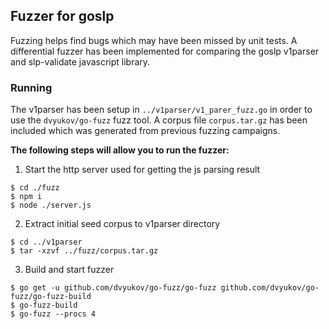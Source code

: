 ## Fuzzer for goslp

Fuzzing helps find bugs which may have been missed by unit tests.  A differential fuzzer has been implemented for comparing the goslp v1parser and slp-validate javascript library.

### Running

The v1parser has been setup in `../v1parser/v1_parer_fuzz.go` in order to use the `dvyukov/go-fuzz` fuzz tool.  A corpus file `corpus.tar.gz` has been included which was generated from previous fuzzing campaigns.

**The following steps will allow you to run the fuzzer:**

1. Start the http server used for getting the js parsing result

```
$ cd ./fuzz
$ npm i
$ node ./server.js
```

2. Extract initial seed corpus to v1parser directory

```
$ cd ../v1parser
$ tar -xzvf ../fuzz/corpus.tar.gz
```

3. Build and start fuzzer

```
$ go get -u github.com/dvyukov/go-fuzz/go-fuzz github.com/dvyukov/go-fuzz/go-fuzz-build
$ go-fuzz-build
$ go-fuzz --procs 4
```